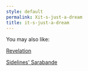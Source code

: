 ```yaml
---
style: default
permalink: Xit-s-just-a-dream
title: it-s-just-a-dream
---
```

You may also like:

[Revelation](http://scp-wiki.net/revelation)

[Sidelines' Sarabande](http://scp-wiki.net/sidelines-sarabande)
